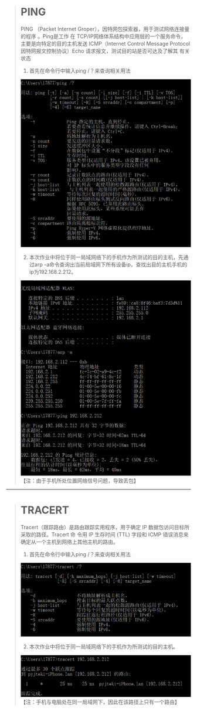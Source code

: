 > # PING
>PING （Packet Internet Groper），因特网包探索器，用于测试网络连接量的程序  。Ping是工作
>在 TCP/IP网络体系结构中应用层的一个服务命令， 主要是向特定的目的主机发送 ICMP（Internet
> Control Message Protocol 因特网报文控制协议）Echo 请求报文，测试目的站是否可达及了解其
>有关状态
>
>1. 首先在命令行中输入ping /？来查询相关用法
><img src="ping.png" alt="1" style="zoom: 80%;" />
>
>
>2. 本次作业中将位于同一局域网络下的手机作为所测试的目的主机，先通过arp -a命令查询出当前局域网下所有设备ip，查找出目的主机手机的ip为192.168.2.212。
><img src="ping手机.png" alt="1" style="zoom:80%;" />
>【注：由于手机所处位置网络信号问题，导致丢包】
---
> # TRACERT
>Tracert（跟踪路由）是路由跟踪实用程序，用于确定 IP 数据包访问目标所采取的路径。Tracert 命
>令用 IP 生存时间 (TTL) 字段和 ICMP 错误消息来确定从一个主机到网络上其他主机的路由。
>
>
>1. 首先在命令行中输入ping /？来查询相关用法
><img src="tracert.png" alt="1" style="zoom:80%;" />
>
>
>2. 本次作业中将位于同一局域网络下的手机作为所测试的目的主机。
><img src="tracert手机.png" alt="1" style="zoom:80%;" />
>【注：手机与电脑处在同一局域网下，因此在该路径上只有一个路由】
